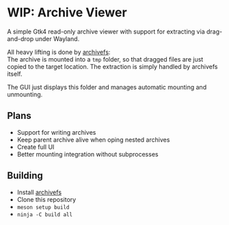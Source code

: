# WIP: Archive Viewer

A simple Gtk4 read-only archive viewer with support for extracting via drag-and-drop under Wayland.

All heavy lifting is done by [archivefs](https://github.com/bugnano/archivefs):  
The archive is mounted into a `tmp` folder, so that dragged files are just copied to the target location. The extraction is simply handled by archivefs itself.

The GUI just displays this folder and manages automatic mounting and unmounting.

## Plans

- Support for writing archives
- Keep parent archive alive when oping nested archives
- Create full UI
- Better mounting integration without subprocesses

##  Building

- Install [archivefs](https://github.com/bugnano/archivefs)
- Clone this repository
- `meson setup build`
- `ninja -C build all`
